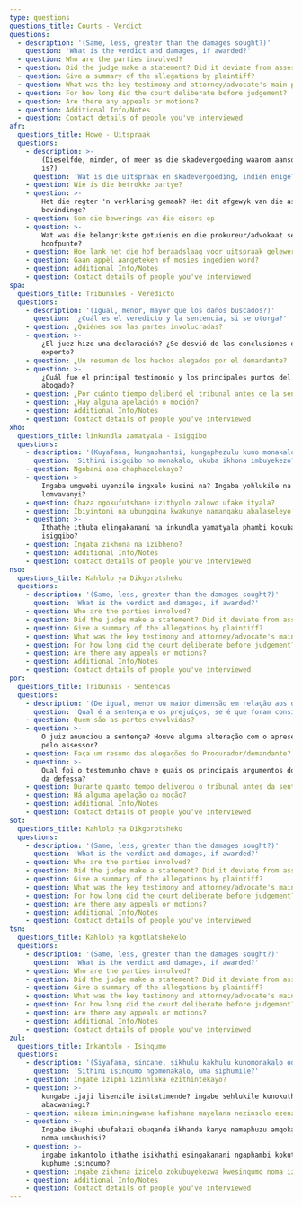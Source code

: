 ```yaml
---
type: questions
questions_title: Courts - Verdict
questions:
  - description: '(Same, less, greater than the damages sought?)'
    question: 'What is the verdict and damages, if awarded?'
  - question: Who are the parties involved?
  - question: Did the judge make a statement? Did it deviate from assessor's findings?
  - question: Give a summary of the allegations by plaintiff?
  - question: What was the key testimony and attorney/advocate's main points?
  - question: For how long did the court deliberate before judgement?
  - question: Are there any appeals or motions?
  - question: Additional Info/Notes
  - question: Contact details of people you've interviewed
afr:
  questions_title: Howe - Uitspraak
  questions:
    - description: >-
        (Dieselfde, minder, of meer as die skadevergoeding waarom aansoek gedoen
        is?)
      question: 'Wat is die uitspraak en skadevergoeding, indien enige?'
    - question: Wie is die betrokke partye?
    - question: >-
        Het die regter 'n verklaring gemaak? Het dit afgewyk van die assessor se
        bevindinge?
    - question: Som die bewerings van die eisers op
    - question: >-
        Wat was die belangrikste getuienis en die prokureur/advokaat se
        hoofpunte?
    - question: Hoe lank het die hof beraadslaag voor uitspraak gelewer is?
    - question: Gaan appèl aangeteken of mosies ingedien word?
    - question: Additional Info/Notes
    - question: Contact details of people you've interviewed
spa:
  questions_title: Tribunales - Veredicto
  questions:
    - description: '(Igual, menor, mayor que los daños buscados?)'
      question: '¿Cuál es el veredicto y la sentencia, si se otorga?'
    - question: ¿Quiénes son las partes involucradas?
    - question: >-
        ¿El juez hizo una declaración? ¿Se desvió de las conclusiones del
        experto?
    - question: ¿Un resumen de los hechos alegados por el demandante?
    - question: >-
        ¿Cuál fue el principal testimonio y los principales puntos del abogado /
        abogado?
    - question: ¿Por cuánto tiempo deliberó el tribunal antes de la sentencia?
    - question: ¿Hay alguna apelación o moción?
    - question: Additional Info/Notes
    - question: Contact details of people you've interviewed
xho:
  questions_title: linkundla zamatyala - Isigqibo
  questions:
    - description: '(Kuyafana, kungaphantsi, kungaphezulu kuno monakalo?)'
      question: 'Sithini isigqibo no monakalo, ukuba ikhona imbuyekezo?'
    - question: Ngobani aba chaphazelekayo?
    - question: >-
        Ingaba umgwebi uyenzile ingxelo kusini na? Ingaba yohlukile na kuphando
        lomvavanyi?
    - question: Chaza ngokufutshane izithyolo zalowo ufake ityala?
    - question: Ibiyintoni na ubungqina kwakunye namanqaku abalaseleyo amagqwetha?
    - question: >-
        Ithathe ithuba elingakanani na inkundla yamatyala phambi kokuba ithathe
        isigqibo?
    - question: Ingaba zikhona na izibheno?
    - question: Additional Info/Notes
    - question: Contact details of people you've interviewed
nso:
  questions_title: Kahlolo ya Dikgorotsheko
  questions:
    - description: '(Same, less, greater than the damages sought?)'
      question: 'What is the verdict and damages, if awarded?'
    - question: Who are the parties involved?
    - question: Did the judge make a statement? Did it deviate from assessor's findings?
    - question: Give a summary of the allegations by plaintiff?
    - question: What was the key testimony and attorney/advocate's main points?
    - question: For how long did the court deliberate before judgement?
    - question: Are there any appeals or motions?
    - question: Additional Info/Notes
    - question: Contact details of people you've interviewed
por:
  questions_title: Tribunais - Sentencas
  questions:
    - description: '(De igual, menor ou maior dimensão em relação aos danos estimados)'
      question: 'Qual é a sentença e os prejuíços, se é que foram considerados?'
    - question: Quem são as partes envolvidas?
    - question: >-
        O juiz anunciou a sentença? Houve alguma alteração com o apresentado
        pelo assessor?
    - question: Faça um resumo das alegações do Procurador/demandante?
    - question: >-
        Qual foi o testemunho chave e quais os principais argumentos do advogado
        da defessa?
    - question: Durante quanto tempo deliverou o tribunal antes da sentença?
    - question: Há alguma apelação ou moção?
    - question: Additional Info/Notes
    - question: Contact details of people you've interviewed
sot:
  questions_title: Kahlolo ya Dikgorotsheko
  questions:
    - description: '(Same, less, greater than the damages sought?)'
      question: 'What is the verdict and damages, if awarded?'
    - question: Who are the parties involved?
    - question: Did the judge make a statement? Did it deviate from assessor's findings?
    - question: Give a summary of the allegations by plaintiff?
    - question: What was the key testimony and attorney/advocate's main points?
    - question: For how long did the court deliberate before judgement?
    - question: Are there any appeals or motions?
    - question: Additional Info/Notes
    - question: Contact details of people you've interviewed
tsn:
  questions_title: Kahlolo ya kgotlatshekelo
  questions:
    - description: '(Same, less, greater than the damages sought?)'
      question: 'What is the verdict and damages, if awarded?'
    - question: Who are the parties involved?
    - question: Did the judge make a statement? Did it deviate from assessor's findings?
    - question: Give a summary of the allegations by plaintiff?
    - question: What was the key testimony and attorney/advocate's main points?
    - question: For how long did the court deliberate before judgement?
    - question: Are there any appeals or motions?
    - question: Additional Info/Notes
    - question: Contact details of people you've interviewed
zul:
  questions_title: Inkantolo - Isinqumo
  questions:
    - description: '(Siyafana, sincane, sikhulu kakhulu kunomonakalo odalekile? )'
      question: 'Sithini isinqumo ngomonakalo, uma siphumile?'
    - question: ingabe iziphi izinhlaka ezithintekayo?
    - question: >-
        kungabe ijaji lisenzile isitatimende? ingabe sehlukile kunokutholwe
        abacwaningi?
    - question: nikeza imininingwane kafishane mayelana nezinsolo ezenziwe ummangali
    - question: >-
        Ingabe ibuphi ubufakazi obuqanda ikhanda kanye namaphuzu amqoka kammeli
        noma umshushisi?
    - question: >-
        ingabe inkantolo ithathe isikhathi esingakanani ngaphambi kokuthi
        kuphume isinqumo?
    - question: ingabe zikhona izicelo zokubuyekezwa kwesinqumo noma iziphakamiso
    - question: Additional Info/Notes
    - question: Contact details of people you've interviewed
---
```


